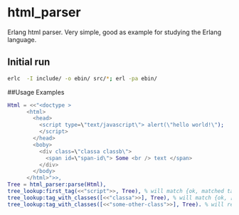 # html_parser
Erlang html parser. Very simple, good as example for studying the Erlang language. 

## Initial run 
```bash
erlc  -I include/ -o ebin/ src/*; erl -pa ebin/
```
##Usage Examples 
```erlang
Html = <<"<doctype >
      <html>
        <head>
          <script type=\"text/javascript\"> alert(\"hello world!\");
          </script>
        </head>
        <boby>
          <div class=\"classa classb\">
            <span id=\"span-id\"> Some <br /> text </span>
          </div>
        </body>
      </html>">>,
Tree = html_parser:parse(Html),
tree_lookup:first_tag(<<"script">>, Tree), % will match {ok, matched tag}
tree_lookup:tag_with_classes([<<"classa">>], Tree), % will match {ok, [mathed tag]}
tree_lookup:tag_with_classes([<<"some-other-class">>], Tree). % will result in {not_found, []}
```

